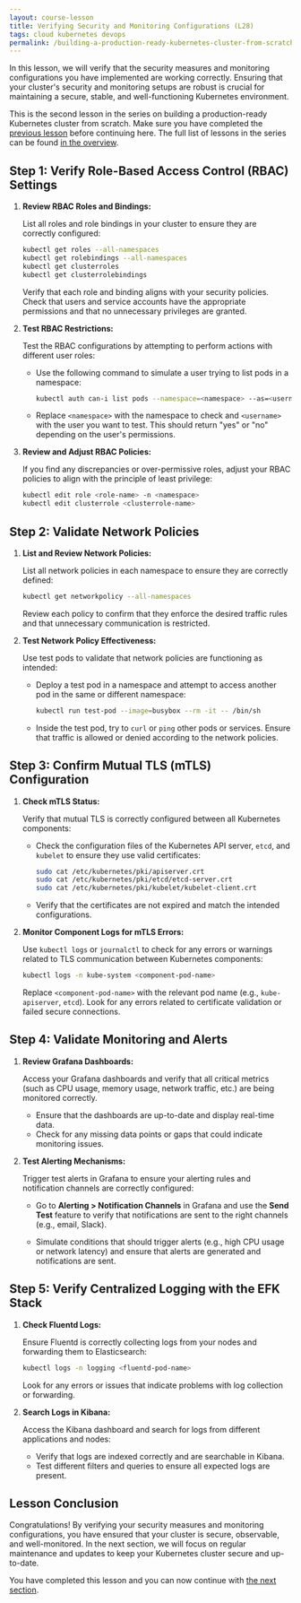 ```yaml
---
layout: course-lesson
title: Verifying Security and Monitoring Configurations (L28)
tags: cloud kubernetes devops
permalink: /building-a-production-ready-kubernetes-cluster-from-scratch/lesson-28
---
```


In this lesson, we will verify that the security measures and monitoring
configurations you have implemented are working correctly. Ensuring that your
cluster's security and monitoring setups are robust is crucial for maintaining a
secure, stable, and well-functioning Kubernetes environment.

This is the second lesson in the series on building a production-ready
Kubernetes cluster from scratch. Make sure you have completed the
[previous lesson](/building-a-production-ready-kubernetes-cluster-from-scratch/lesson-27)
before continuing here. The full list of lessons in the series can be found
[in the overview](/building-a-production-ready-kubernetes-cluster-from-scratch).

## Step 1: Verify Role-Based Access Control (RBAC) Settings

1. **Review RBAC Roles and Bindings:**

   List all roles and role bindings in your cluster to ensure they are correctly
   configured:

   ```bash
   kubectl get roles --all-namespaces
   kubectl get rolebindings --all-namespaces
   kubectl get clusterroles
   kubectl get clusterrolebindings
   ```

   Verify that each role and binding aligns with your security policies. Check
   that users and service accounts have the appropriate permissions and that no
   unnecessary privileges are granted.

2. **Test RBAC Restrictions:**

   Test the RBAC configurations by attempting to perform actions with different
   user roles:

   - Use the following command to simulate a user trying to list pods in a
     namespace:

     ```bash
     kubectl auth can-i list pods --namespace=<namespace> --as=<username>
     ```

   - Replace `<namespace>` with the namespace to check and `<username>` with the
     user you want to test. This should return "yes" or "no" depending on the
     user's permissions.

3. **Review and Adjust RBAC Policies:**

   If you find any discrepancies or over-permissive roles, adjust your RBAC
   policies to align with the principle of least privilege:

   ```bash
   kubectl edit role <role-name> -n <namespace>
   kubectl edit clusterrole <clusterrole-name>
   ```

## Step 2: Validate Network Policies

1. **List and Review Network Policies:**

   List all network policies in each namespace to ensure they are correctly
   defined:

   ```bash
   kubectl get networkpolicy --all-namespaces
   ```

   Review each policy to confirm that they enforce the desired traffic rules and
   that unnecessary communication is restricted.

2. **Test Network Policy Effectiveness:**

   Use test pods to validate that network policies are functioning as intended:

   - Deploy a test pod in a namespace and attempt to access another pod in the
     same or different namespace:

     ```bash
     kubectl run test-pod --image=busybox --rm -it -- /bin/sh
     ```

   - Inside the test pod, try to `curl` or `ping` other pods or services. Ensure
     that traffic is allowed or denied according to the network policies.

## Step 3: Confirm Mutual TLS (mTLS) Configuration

1. **Check mTLS Status:**

   Verify that mutual TLS is correctly configured between all Kubernetes
   components:

   - Check the configuration files of the Kubernetes API server, `etcd`, and
     `kubelet` to ensure they use valid certificates:

     ```bash
     sudo cat /etc/kubernetes/pki/apiserver.crt
     sudo cat /etc/kubernetes/pki/etcd/etcd-server.crt
     sudo cat /etc/kubernetes/pki/kubelet/kubelet-client.crt
     ```

   - Verify that the certificates are not expired and match the intended
     configurations.

2. **Monitor Component Logs for mTLS Errors:**

   Use `kubectl logs` or `journalctl` to check for any errors or warnings
   related to TLS communication between Kubernetes components:

   ```bash
   kubectl logs -n kube-system <component-pod-name>
   ```

   Replace `<component-pod-name>` with the relevant pod name (e.g.,
   `kube-apiserver`, `etcd`). Look for any errors related to certificate
   validation or failed secure connections.

## Step 4: Validate Monitoring and Alerts

1. **Review Grafana Dashboards:**

   Access your Grafana dashboards and verify that all critical metrics (such as
   CPU usage, memory usage, network traffic, etc.) are being monitored
   correctly.

   - Ensure that the dashboards are up-to-date and display real-time data.
   - Check for any missing data points or gaps that could indicate monitoring
     issues.

2. **Test Alerting Mechanisms:**

   Trigger test alerts in Grafana to ensure your alerting rules and notification
   channels are correctly configured:

   - Go to **Alerting > Notification Channels** in Grafana and use the **Send
     Test** feature to verify that notifications are sent to the right channels
     (e.g., email, Slack).

   - Simulate conditions that should trigger alerts (e.g., high CPU usage or
     network latency) and ensure that alerts are generated and notifications are
     sent.

## Step 5: Verify Centralized Logging with the EFK Stack

1. **Check Fluentd Logs:**

   Ensure Fluentd is correctly collecting logs from your nodes and forwarding
   them to Elasticsearch:

   ```bash
   kubectl logs -n logging <fluentd-pod-name>
   ```

   Look for any errors or issues that indicate problems with log collection or
   forwarding.

2. **Search Logs in Kibana:**

   Access the Kibana dashboard and search for logs from different applications
   and nodes:

   - Verify that logs are indexed correctly and are searchable in Kibana.
   - Test different filters and queries to ensure all expected logs are present.

## Lesson Conclusion

Congratulations! By verifying your security measures and monitoring
configurations, you have ensured that your cluster is secure, observable, and
well-monitored. In the next section, we will focus on regular maintenance and
updates to keep your Kubernetes cluster secure and up-to-date.

You have completed this lesson and you can now continue with
[the next section](/building-a-production-ready-kubernetes-cluster-from-scratch/section-10).
